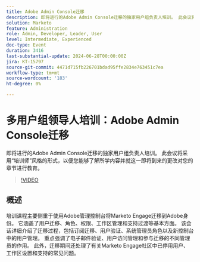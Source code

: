 ```yaml
---
title: Adobe Admin Console迁移
description: 即将进行的Adobe Admin Console迁移的独家用户组负责人培训。 此会议将采用“培训师”风格的形式，以便您能够了解所学内容并就这一即将到来的更改对您的章节进行教育。
solution: Marketo
feature: Administration
role: Admin, Developer, Leader, User
level: Intermediate, Experienced
doc-type: Event
duration: 3416
last-substantial-update: 2024-06-28T00:00:00Z
jira: KT-15797
source-git-commit: 4471d715fb226701bdad95ffe2834e763451c7ea
workflow-type: tm+mt
source-wordcount: '183'
ht-degree: 0%

---
```



# 多用户组领导人培训：Adobe Admin Console迁移

即将进行的Adobe Admin Console迁移的独家用户组负责人培训。 此会议将采用“培训师”风格的形式，以便您能够了解所学内容并就这一即将到来的更改对您的章节进行教育。

>[!VIDEO](https://video.tv.adobe.com/v/3430626/?learn=on)

## 概述

培训课程主要侧重于使用Adobe管理控制台将Marketo Engage迁移到Adobe身份。 它涵盖了用户迁移、角色、权限、工作区管理和支持过渡等基本方面。 该会话详细介绍了迁移过程，包括订阅迁移、用户验证、系统管理员角色以及新控制台中的用户管理。 重点强调了电子邮件验证、用户访问管理和参与迁移的不同管理员的作用。 此外，迁移期间还处理了有关Marketo Engage社区中已停用用户、工作区设置和支持的常见问题。